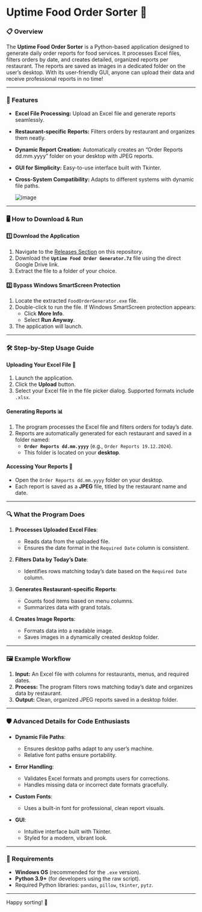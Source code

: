 # Uptime Food Order Sorter 🚀

### 📋 Overview
The **Uptime Food Order Sorter** is a Python-based application designed to generate daily order reports for food services. It processes Excel files, filters orders by date, and creates detailed, organized reports per restaurant. The reports are saved as images in a dedicated folder on the user’s desktop. With its user-friendly GUI, anyone can upload their data and receive professional reports in no time!

---

### 🌟 Features
- **Excel File Processing:** Upload an Excel file and generate reports seamlessly.
- **Restaurant-specific Reports:** Filters orders by restaurant and organizes them neatly.
- **Dynamic Report Creation:** Automatically creates an “Order Reports dd.mm.yyyy” folder on your desktop with JPEG reports.
- **GUI for Simplicity:** Easy-to-use interface built with Tkinter.
- **Cross-System Compatibility:** Adapts to different systems with dynamic file paths.

  ![image](https://github.com/user-attachments/assets/975f7af0-6aaa-4967-92de-e78630f43de3)


---

### 🖥️ How to Download & Run

#### 1️⃣ Download the Application
1. Navigate to the [Releases Section](#) on this repository.
2. Download the **`Uptime Food Order Generator.7z`** file using the direct Google Drive link.
3. Extract the file to a folder of your choice.

#### 2️⃣ Bypass Windows SmartScreen Protection
1. Locate the extracted `FoodOrderGenerator.exe` file.
2. Double-click to run the file. If Windows SmartScreen protection appears:
   - Click **More Info**.
   - Select **Run Anyway**.
3. The application will launch.

---

### 🛠️ Step-by-Step Usage Guide

#### Uploading Your Excel File 📂
1. Launch the application.
2. Click the **Upload** button.
3. Select your Excel file in the file picker dialog. Supported formats include `.xlsx`.

#### Generating Reports 📊
1. The program processes the Excel file and filters orders for today’s date.
2. Reports are automatically generated for each restaurant and saved in a folder named:
   - **`Order Reports dd.mm.yyyy`** (e.g., `Order Reports 19.12.2024`).
   - This folder is located on your **desktop**.

#### Accessing Your Reports 📁
- Open the `Order Reports dd.mm.yyyy` folder on your desktop.
- Each report is saved as a **JPEG** file, titled by the restaurant name and date.

---

### 🔍 What the Program Does

1. **Processes Uploaded Excel Files**:
   - Reads data from the uploaded file.
   - Ensures the date format in the `Required Date` column is consistent.

2. **Filters Data by Today’s Date**:
   - Identifies rows matching today’s date based on the `Required Date` column.

3. **Generates Restaurant-specific Reports**:
   - Counts food items based on menu columns.
   - Summarizes data with grand totals.

4. **Creates Image Reports**:
   - Formats data into a readable image.
   - Saves images in a dynamically created desktop folder.

---

### 🖼️ Example Workflow

1. **Input:** An Excel file with columns for restaurants, menus, and required dates.
2. **Process:** The program filters rows matching today’s date and organizes data by restaurant.
3. **Output:** Clean, organized JPEG reports saved in a desktop folder.

---

### 🛡️ Advanced Details for Code Enthusiasts

- **Dynamic File Paths**:
   - Ensures desktop paths adapt to any user’s machine.
   - Relative font paths ensure portability.

- **Error Handling**:
   - Validates Excel formats and prompts users for corrections.
   - Handles missing data or incorrect date formats gracefully.

- **Custom Fonts**:
   - Uses a built-in font for professional, clean report visuals.

- **GUI**:
   - Intuitive interface built with Tkinter.
   - Styled for a modern, vibrant look.

---

### 🧰 Requirements
- **Windows OS** (recommended for the `.exe` version).
- **Python 3.9+** (for developers using the raw script).
- Required Python libraries: `pandas`, `pillow`, `tkinter`, `pytz`.

---

Happy sorting! 🎉

